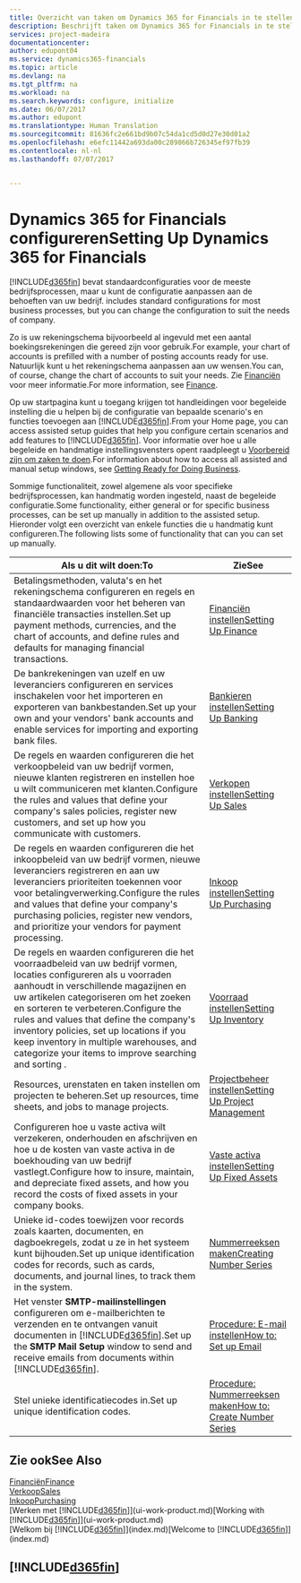 ```yaml
---
title: Overzicht van taken om Dynamics 365 for Financials in te stellen| Microsoft Docs
description: Beschrijft taken om Dynamics 365 for Financials in te stellen, te initialiseren en te configureren naar uw behoeften.
services: project-madeira
documentationcenter: 
author: edupont04
ms.service: dynamics365-financials
ms.topic: article
ms.devlang: na
ms.tgt_pltfrm: na
ms.workload: na
ms.search.keywords: configure, initialize
ms.date: 06/07/2017
ms.author: edupont
ms.translationtype: Human Translation
ms.sourcegitcommit: 81636fc2e661bd9b07c54da1cd5d0d27e30d01a2
ms.openlocfilehash: e6efc11442a693da00c289866b726345ef97fb39
ms.contentlocale: nl-nl
ms.lasthandoff: 07/07/2017


---
```

# <a name="setting-up-dynamics-365-for-financials"></a><span data-ttu-id="e2da7-103">Dynamics 365 for Financials configureren</span><span class="sxs-lookup"><span data-stu-id="e2da7-103">Setting Up Dynamics 365 for Financials</span></span>
[!INCLUDE[d365fin](includes/d365fin_md.md)]<span data-ttu-id="e2da7-104"> bevat standaardconfiguraties voor de meeste bedrijfsprocessen, maar u kunt de configuratie aanpassen aan de behoeften van uw bedrijf.</span><span class="sxs-lookup"><span data-stu-id="e2da7-104"> includes standard configurations for most business processes, but you can change the configuration to suit the needs of company.</span></span>

<span data-ttu-id="e2da7-105">Zo is uw rekeningschema bijvoorbeeld al ingevuld met een aantal boekingsrekeningen die gereed zijn voor gebruik.</span><span class="sxs-lookup"><span data-stu-id="e2da7-105">For example, your chart of accounts is prefilled with a number of posting accounts ready for use.</span></span> <span data-ttu-id="e2da7-106">Natuurlijk kunt u het rekeningschema aanpassen aan uw wensen.</span><span class="sxs-lookup"><span data-stu-id="e2da7-106">You can, of course, change the chart of accounts to suit your needs.</span></span> <span data-ttu-id="e2da7-107">Zie [Financiën](finance.md) voor meer informatie.</span><span class="sxs-lookup"><span data-stu-id="e2da7-107">For more information, see [Finance](finance.md).</span></span>

<span data-ttu-id="e2da7-108">Op uw startpagina kunt u toegang krijgen tot handleidingen voor begeleide instelling die u helpen bij de configuratie van bepaalde scenario's en functies toevoegen aan [!INCLUDE[d365fin](includes/d365fin_md.md)].</span><span class="sxs-lookup"><span data-stu-id="e2da7-108">From your Home page, you can access assisted setup guides that help you configure certain scenarios and add features to [!INCLUDE[d365fin](includes/d365fin_md.md)].</span></span> <span data-ttu-id="e2da7-109">Voor informatie over hoe u alle begeleide en handmatige instellingsvensters opent raadpleegt u [Voorbereid zijn om zaken te doen](ui-get-ready-business.md).</span><span class="sxs-lookup"><span data-stu-id="e2da7-109">For information about how to access all assisted and manual setup windows, see [Getting Ready for Doing Business](ui-get-ready-business.md).</span></span>

<span data-ttu-id="e2da7-110">Sommige functionaliteit, zowel algemene als voor specifieke bedrijfsprocessen, kan handmatig worden ingesteld, naast de begeleide configuratie.</span><span class="sxs-lookup"><span data-stu-id="e2da7-110">Some functionality, either general or for specific business processes, can be set up manually in addition to the assisted setup.</span></span> <span data-ttu-id="e2da7-111">Hieronder volgt een overzicht van enkele functies die u handmatig kunt configureren.</span><span class="sxs-lookup"><span data-stu-id="e2da7-111">The following lists some of functionality that can you can set up manually.</span></span>

| <span data-ttu-id="e2da7-112">Als u dit wilt doen:</span><span class="sxs-lookup"><span data-stu-id="e2da7-112">To</span></span> | <span data-ttu-id="e2da7-113">Zie</span><span class="sxs-lookup"><span data-stu-id="e2da7-113">See</span></span> |
| --- | --- |
| <span data-ttu-id="e2da7-114">Betalingsmethoden, valuta's en het rekeningschema configureren en regels en standaardwaarden voor het beheren van financiële transacties instellen.</span><span class="sxs-lookup"><span data-stu-id="e2da7-114">Set up payment methods, currencies, and the chart of accounts, and define rules and defaults for managing financial transactions.</span></span> |[<span data-ttu-id="e2da7-115">Financiën instellen</span><span class="sxs-lookup"><span data-stu-id="e2da7-115">Setting Up Finance</span></span>](finance-setup-finance.md) |
| <span data-ttu-id="e2da7-116">De bankrekeningen van uzelf en uw leveranciers configureren en services inschakelen voor het importeren en exporteren van bankbestanden.</span><span class="sxs-lookup"><span data-stu-id="e2da7-116">Set up your own and your vendors' bank accounts and enable services for importing and exporting bank files.</span></span> |[<span data-ttu-id="e2da7-117">Bankieren instellen</span><span class="sxs-lookup"><span data-stu-id="e2da7-117">Setting Up Banking</span></span>](bank-setup-banking.md) |
| <span data-ttu-id="e2da7-118">De regels en waarden configureren die het verkoopbeleid van uw bedrijf vormen, nieuwe klanten registreren en instellen hoe u wilt communiceren met klanten.</span><span class="sxs-lookup"><span data-stu-id="e2da7-118">Configure the rules and values that define your company's sales policies, register new customers, and set up how you communicate with customers.</span></span> |[<span data-ttu-id="e2da7-119">Verkopen instellen</span><span class="sxs-lookup"><span data-stu-id="e2da7-119">Setting Up Sales</span></span>](sales-setup-sales.md) |
| <span data-ttu-id="e2da7-120">De regels en waarden configureren die het inkoopbeleid van uw bedrijf vormen, nieuwe leveranciers registreren en aan uw leveranciers prioriteiten toekennen voor voor betalingverwerking.</span><span class="sxs-lookup"><span data-stu-id="e2da7-120">Configure the rules and values that define your company's purchasing policies, register new vendors, and prioritize your vendors for payment processing.</span></span> |[<span data-ttu-id="e2da7-121">Inkoop instellen</span><span class="sxs-lookup"><span data-stu-id="e2da7-121">Setting Up Purchasing</span></span>](purchasing-setup-purchasing.md) |
| <span data-ttu-id="e2da7-122">De regels en waarden configureren die het voorraadbeleid van uw bedrijf vormen, locaties configureren als u voorraden aanhoudt in verschillende magazijnen en uw artikelen categoriseren om het zoeken en sorteren te verbeteren.</span><span class="sxs-lookup"><span data-stu-id="e2da7-122">Configure the rules and values that define the company's inventory policies, set up locations if you keep inventory in multiple warehouses, and categorize your items to improve searching and sorting .</span></span> |[<span data-ttu-id="e2da7-123">Voorraad instellen</span><span class="sxs-lookup"><span data-stu-id="e2da7-123">Setting Up Inventory</span></span>](inventory-setup-inventory.md) |
| <span data-ttu-id="e2da7-124">Resources, urenstaten en taken instellen om projecten te beheren.</span><span class="sxs-lookup"><span data-stu-id="e2da7-124">Set up resources, time sheets, and jobs to manage projects.</span></span> |[<span data-ttu-id="e2da7-125">Projectbeheer instellen</span><span class="sxs-lookup"><span data-stu-id="e2da7-125">Setting Up Project Management</span></span>](projects-setup-projects.md) |
| <span data-ttu-id="e2da7-126">Configureren hoe u vaste activa wilt verzekeren, onderhouden en afschrijven en hoe u de kosten van vaste activa in de boekhouding van uw bedrijf vastlegt.</span><span class="sxs-lookup"><span data-stu-id="e2da7-126">Configure how to insure, maintain, and depreciate fixed assets, and how you record the costs of fixed assets in your company books.</span></span> |[<span data-ttu-id="e2da7-127">Vaste activa instellen</span><span class="sxs-lookup"><span data-stu-id="e2da7-127">Setting Up Fixed Assets</span></span>](fa-setup.md) |
| <span data-ttu-id="e2da7-128">Unieke id-codes toewijzen voor records zoals kaarten, documenten, en dagboekregels, zodat u ze in het systeem kunt bijhouden.</span><span class="sxs-lookup"><span data-stu-id="e2da7-128">Set up unique identification codes for records, such as cards, documents, and journal lines, to track them in the system.</span></span> |[<span data-ttu-id="e2da7-129">Nummerreeksen maken</span><span class="sxs-lookup"><span data-stu-id="e2da7-129">Creating Number Series</span></span>](ui-create-number-series.md) |
| <span data-ttu-id="e2da7-130">Het venster **SMTP-mailinstellingen** configureren om e-mailberichten te verzenden en te ontvangen vanuit documenten in [!INCLUDE[d365fin](includes/d365fin_md.md)].</span><span class="sxs-lookup"><span data-stu-id="e2da7-130">Set up the **SMTP Mail Setup** window to send and receive emails from documents within [!INCLUDE[d365fin](includes/d365fin_md.md)].</span></span> |[<span data-ttu-id="e2da7-131">Procedure: E-mail instellen</span><span class="sxs-lookup"><span data-stu-id="e2da7-131">How to: Set up Email</span></span>](madeira-how-setup-email.md) |
| <span data-ttu-id="e2da7-132">Stel unieke identificatiecodes in.</span><span class="sxs-lookup"><span data-stu-id="e2da7-132">Set up unique identification codes.</span></span> |[<span data-ttu-id="e2da7-133">Procedure: Nummerreeksen maken</span><span class="sxs-lookup"><span data-stu-id="e2da7-133">How to: Create Number Series</span></span>](ui-create-number-series.md) |

## <a name="see-also"></a><span data-ttu-id="e2da7-134">Zie ook</span><span class="sxs-lookup"><span data-stu-id="e2da7-134">See Also</span></span>
[<span data-ttu-id="e2da7-135">Financiën</span><span class="sxs-lookup"><span data-stu-id="e2da7-135">Finance</span></span>](finance.md)  
[<span data-ttu-id="e2da7-136">Verkoop</span><span class="sxs-lookup"><span data-stu-id="e2da7-136">Sales</span></span>](sales-manage-sales.md)  
[<span data-ttu-id="e2da7-137">Inkoop</span><span class="sxs-lookup"><span data-stu-id="e2da7-137">Purchasing</span></span>](purchasing-manage-purchasing.md)  
<span data-ttu-id="e2da7-138">[Werken met [!INCLUDE[d365fin](includes/d365fin_md.md)]](ui-work-product.md)</span><span class="sxs-lookup"><span data-stu-id="e2da7-138">[Working with [!INCLUDE[d365fin](includes/d365fin_md.md)]](ui-work-product.md)</span></span>  
<span data-ttu-id="e2da7-139">[Welkom bij [!INCLUDE[d365fin](includes/d365fin_long_md.md)]](index.md)</span><span class="sxs-lookup"><span data-stu-id="e2da7-139">[Welcome to [!INCLUDE[d365fin](includes/d365fin_long_md.md)]](index.md)</span></span>  

## [!INCLUDE[d365fin](includes/free_trial_md.md)]
